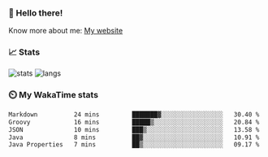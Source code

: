### 👋 Hello there!

Know more about me: [My website](https://onlyra1n.top)


### 📈 Stats

![stats](https://github-readme-stats.vercel.app/api?username=Fiz-Victor&theme=dracula&show_icons=true)
![langs](https://github-readme-stats.vercel.app/api/top-langs/?username=Fiz-Victor&theme=dracula&layout=compact)

### ⏲️ My WakaTime stats

<!--START_SECTION:waka-->

```txt
Markdown          24 mins         ███████▓░░░░░░░░░░░░░░░░░   30.40 %
Groovy            16 mins         █████▒░░░░░░░░░░░░░░░░░░░   20.84 %
JSON              10 mins         ███▒░░░░░░░░░░░░░░░░░░░░░   13.58 %
Java              8 mins          ██▓░░░░░░░░░░░░░░░░░░░░░░   10.91 %
Java Properties   7 mins          ██▒░░░░░░░░░░░░░░░░░░░░░░   09.17 %
```

<!--END_SECTION:waka-->
